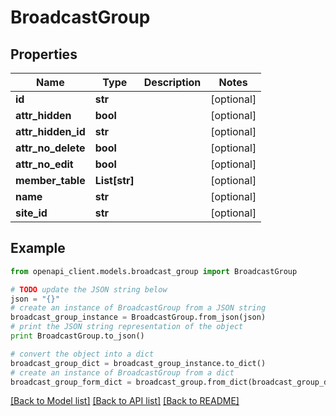 # BroadcastGroup


## Properties

Name | Type | Description | Notes
------------ | ------------- | ------------- | -------------
**id** | **str** |  | [optional] 
**attr_hidden** | **bool** |  | [optional] 
**attr_hidden_id** | **str** |  | [optional] 
**attr_no_delete** | **bool** |  | [optional] 
**attr_no_edit** | **bool** |  | [optional] 
**member_table** | **List[str]** |  | [optional] 
**name** | **str** |  | [optional] 
**site_id** | **str** |  | [optional] 

## Example

```python
from openapi_client.models.broadcast_group import BroadcastGroup

# TODO update the JSON string below
json = "{}"
# create an instance of BroadcastGroup from a JSON string
broadcast_group_instance = BroadcastGroup.from_json(json)
# print the JSON string representation of the object
print BroadcastGroup.to_json()

# convert the object into a dict
broadcast_group_dict = broadcast_group_instance.to_dict()
# create an instance of BroadcastGroup from a dict
broadcast_group_form_dict = broadcast_group.from_dict(broadcast_group_dict)
```
[[Back to Model list]](../README.md#documentation-for-models) [[Back to API list]](../README.md#documentation-for-api-endpoints) [[Back to README]](../README.md)


